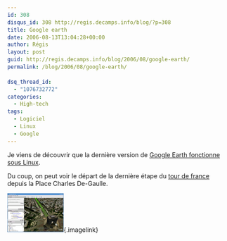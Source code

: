 ```yaml
---
id: 308
disqus_id: 308 http://regis.decamps.info/blog/?p=308
title: Google earth
date: 2006-08-13T13:04:28+00:00
author: Régis
layout: post
guid: http://regis.decamps.info/blog/2006/08/google-earth/
permalink: /blog/2006/08/google-earth/

dsq_thread_id:
  - "1076732772"
categories:
  - High-tech
tags:
  - Logiciel
  - Linux
  - Google
---
```

Je viens de découvrir que la dernière version de [Google Earth fonctionne sous Linux](http://earth.google.com/tour/thanks-linux4.html).

Du coup, on peut voir le départ de la dernière étape du [tour de france](http://www.letour.fr/2006/TDF/LIVE/fr/1800/r2_google_earth.html) depuis la Place Charles De-Gaulle.
  
[<img id="image307" src="/blog/wp-content/uploads/2006/08/google-earth-place_etoile.thumbnail.png" alt="Place de l'Etoile sur google Earth" />](/blog/wp-content/uploads/2006/08/google-earth-place_etoile.png "Place de l'Etoile sur google Earth"){.imagelink}
